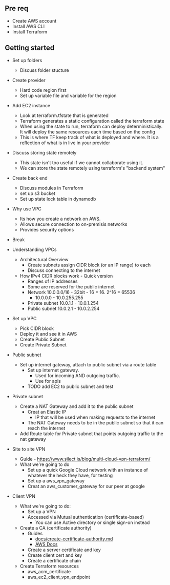 ## Pre req
- Create AWS account
- Install AWS CLI
- Install Terraform

## Getting started
- Set up folders
  - Discuss folder stucture

- Create provider
  - Hard code region first
  - Set up variable file and variable for the region

- Add EC2 instance
  - Look at terraform.tfstate that is generated
  - Terraform generates a static configuration called the terraform state
  - When using the state to run, terraform can deploy deterministically. It will deploy the same resources each time based on the config
  - This is where TF keep track of what is deployed and where. It is a reflection of what is in live in your provider

- Discuss storing state remotely
  - This state isn't too useful if we cannot collaborate using it.
  - We can store the state remotely using terraform's "backend system"

- Create back end
  - Discuss modules in Terraform
  - set up s3 bucket
  - Set up state lock table in dynamodb

- Why use VPC
  - Its how you create a network on AWS.
  - Allows secure connection to on-premisis networks
  - Provides security options
- Break

- Understanding VPCs
  - Architectural Overview
    - Create subnets assign CIDR block (or an IP range) to each
    - Discuss connecting to the internet
  - How IPv4 CIDR blocks work - Quick version
    - Ranges of IP addresses
    - Some are reserved for the public internet
    - Network 10.0.0.0/16 - 32bit - 16 = 16. 2^16 = 65536
      - 10.0.0.0 - 10.0.255.255
    - Private subnet 10.0.1.1 - 10.0.1.254
    - Public subnet 10.0.2.1 - 10.0.2.254

- Set up VPC
  - Pick CIDR block
  - Deploy it and see it in AWS
  - Create Public Subnet
  - Create Private Subnet

- Public subnet
  - Set up internet gateway, attach to public subnet via a route table
    - Set up internet gateway.
      - Used for incoming AND outgoing traffic.
      - Use for apis
    - TODO add EC2 to public subnet and test

- Private subnet
  - Create a NAT Gateway and add it to the public subnet
    - Creat an Elastic IP
      - IP that will be used when making requests to the internet
    - The NAT Gateway needs to be in the public subnet so that it can reach the internet
  - Add Route table for Private subnet that points outgoing traffic to the nat gateway

- Site to site VPN
  - Guide - https://www.silect.is/blog/multi-cloud-vpn-terraform/
  - What we're going to do
    - Set up a quick Google Cloud network with an instance of whatever the heck they have, for testing
    - Set up a aws_vpn_gateway
    - Creat an aws_customer_gateway for our peer at google

- Client VPN
  - What we're going to do:
    - Set up a VPN
    - Accessed via Mutual authentication (certificate-based)
      - You can use Active directory or single sign-on instead
  - Create a CA (certificate authority)
    - Guides
      - [docs/create-certificate-authority.md](docs/create-certificate-authority.md)
      - [AWS Docs](https://docs.aws.amazon.com/vpn/latest/clientvpn-admin/client-authentication.html)
    - Create a server certificate and key
    - Create client cert and key
    - Create a certificate chain
  - Create Terraform resources
    - aws_acm_certificate
    - aws_ec2_client_vpn_endpoint
